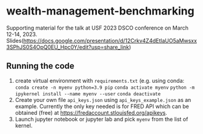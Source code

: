 # wealth-management-benchmarking

Supporting material for the talk at USF 2023 DSCO conference on March 12-14, 2023.
Slides(https://docs.google.com/presentation/d/12Crkv4Z4dEtlaUO5aMwsxx3SPhJS0S4OpQ0EU_Hpc0Y/edit?usp=share_link)

## Running the code ##
1. create virtual environment with `requirements.txt` 
  (e.g. using conda:
  `conda create -n myenv python=3.9 pip`
  `conda activate myenv`
  `python -m ipykernel install --name myenv --user`
  `conda deactivate`
2. Create your own file `api_keys.json` using `api_keys_example.json` as an example. Currently the only key needed is for FRED API which can be obtained (free) at https://fredaccount.stlouisfed.org/apikeys.
3. Launch jupyter notebook or jupyter lab and pick `myenv` from the list of kernel.

